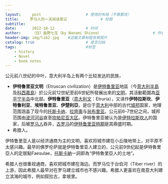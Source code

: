 ```yaml
---
---
layout:     post   				    # 使用的布局（不需要改）
title:     罗马人的一天阅读笔记  				# 标题 
subtitle:  
date:       2022-10-12 				# 时间
author:     （日）盐野七生（by Nanami Shiono） 						# 作者
header-img: img/lib2.jpg 	#这篇文章标题背景图片
catalog: true 						# 是否归档
tags:								#标签
    - history
    - Novel
    - book notes
---
```


公元前八世纪的中叶，意大利半岛上有两个比较发达的民族，
- **伊特鲁里亚文明**（Etruscan civilization）是[伊特鲁里亚](https://zh.wikipedia.org/wiki/%E4%BC%8A%E7%89%B9%E9%AD%AF%E9%87%8C%E4%BA%9E "伊特魯里亞")地區（今[意大利半島](https://zh.wikipedia.org/wiki/%E6%84%8F%E5%A4%A7%E5%88%A9%E5%8D%8A%E5%B3%B6 "意大利半島")及[科西嘉島](https://zh.wikipedia.org/wiki/%E7%A7%91%E8%A5%BF%E5%98%89%E5%B3%B6 "科西嘉島")）於公元前12世紀至前6世紀所發展出來的[文明](https://zh.wikipedia.org/wiki/%E6%96%87%E6%98%8E "文明")，其活動範圍為[亚平宁半岛](https://zh.wikipedia.org/wiki/%E4%BA%9A%E5%B9%B3%E5%AE%81%E5%8D%8A%E5%B2%9B "亚平宁半岛")中北部。**伊特鲁里亚**（[意大利文](https://zh.wikipedia.org/wiki/%E6%84%8F%E5%A4%A7%E5%88%A9%E6%96%87 "意大利文")：Etruria），又译作**伊特拉斯坎**、**伊特鲁利亚**、**埃特鲁里亚**、**伊楚利亞**，是位于[意大利](https://zh.wikipedia.org/wiki/%E6%84%8F%E5%A4%A7%E5%88%A9 "意大利")中部的古代[城邦](https://zh.wikipedia.org/wiki/%E5%9F%8E%E9%82%A6 "城邦")国家，地理范围涵盖了现今的[托斯卡纳](https://zh.wikipedia.org/wiki/%E6%89%98%E6%96%AF%E5%8D%A1%E7%BA%B3 "托斯卡纳")、[拉齊奧](https://zh.wikipedia.org/wiki/%E6%8B%89%E9%BD%8A%E5%A5%A7 "拉齊奧")与[翁布里亚](https://zh.wikipedia.org/wiki/%E7%BF%81%E5%B8%83%E9%87%8C%E4%BA%9A "翁布里亚")。公元前6–7世纪之间，城邦范围由[波河河谷](https://zh.wikipedia.org/wiki/%E6%B3%A2%E6%B2%B3%E6%B2%B3%E8%B0%B7 "波河河谷")直至[坎帕尼亚大区](https://zh.wikipedia.org/wiki/%E5%9D%8E%E5%B8%95%E5%B0%BC%E4%BA%9A%E5%A4%A7%E5%8C%BA "坎帕尼亚大区")。伊特鲁里亚被认为是[伊特拉斯坎人](https://zh.wikipedia.org/wiki/%E4%BC%8A%E7%89%B9%E6%8B%89%E6%96%AF%E5%9D%8E%E4%BA%BA "伊特拉斯坎人")的国家，后被[罗马人](https://zh.wikipedia.org/wiki/%E7%BD%97%E9%A9%AC%E4%BA%BA "罗马人")吞并，[古罗马](https://zh.wikipedia.org/wiki/%E5%8F%A4%E7%BD%97%E9%A9%AC "古罗马")的[伊特鲁里亚時期](https://zh.wikipedia.org/wiki/%E7%BD%97%E9%A9%AC%E7%8E%8B%E6%94%BF%E6%97%B6%E4%BB%A3 "罗马王政时代")是其鼎盛时期。
- 希腊人。

伊特鲁里亚人是以经济通商为主的文明，喜欢将城市建在小丘陵地带上，对平原不太感兴趣。最早的佛罗伦萨就是伊特鲁里亚人建立的，公元前9世纪起是伊特魯里亞人的定居點Faesulae，[托斯卡納](https://zh.wikipedia.org/wiki/%E6%89%98%E6%96%AF%E5%8D%A1%E7%B4%8D "托斯卡納")一詞即為“伊特魯里亞人的土地”。

希腊人也很重视通商，喜欢把城市建在海边。而罗马位于台伯河（Tiber river）的上游，因此希腊人最早对在罗马建立城市也不感兴趣。希腊人更喜欢在南意大利建立滨海的城市，例如叙拉古，拿坡里。